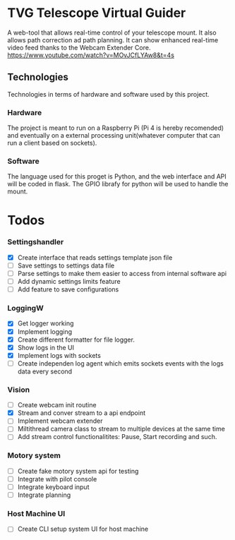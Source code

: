 # TVG Telescope Virtual Guider

A web-tool that allows real-time control of your telescope mount. It also allows path correction ad path planning.
It can show enhanced real-time video feed thanks to the Webcam Extender Core. https://www.youtube.com/watch?v=MOvJCfLYAw8&t=4s

## Technologies
Technologies in terms of hardware and software used by this project.

### Hardware

The project is meant to run on a Raspberry Pi (Pi 4 is hereby recomended) and eventually on a external processing unit(whatever computer that can run a client based on sockets).

### Software

The language used for this proget is Python, and the web interface and API will be coded in flask. 
The GPIO librafy for python will be used to handle the mount.


# Todos

### Settingshandler
- [x] Create interface that reads settings template json file
- [ ] Save settings to settings data file
- [ ] Parse settings to make them easier to access from internal software api
- [ ] Add dynamic settings limits feature
- [ ] Add feature to save configurations

### LoggingW
- [x] Get logger working
- [x] Implement logging
- [x] Create different formatter for file logger.
- [x] Show logs in the UI
- [x] Implement logs with sockets
- [ ] Create independen log agent which emits sockets events with the logs data every second

### Vision
- [ ] Create webcam init routine
- [x] Stream and conver stream to a api endpoint
- [ ] Implement webcam extender
- [ ] Miltithread camera class to stream to multiple devices at the same time
- [ ] Add stream control functionalitites: Pause, Start recording and such.

### Motory system
- [ ] Create fake motory system api for testing
- [ ] Integrate with pilot console
- [ ] Integrate keyboard input
- [ ] Integrate planning

### Host Machine UI
- [ ] Create CLI setup system UI for host machine
